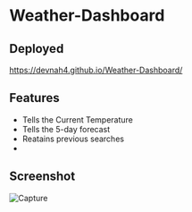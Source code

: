 # Weather-Dashboard

## Deployed 
https://devnah4.github.io/Weather-Dashboard/

## Features
- Tells the Current Temperature
- Tells the 5-day forecast
- Reatains previous searches
- 
## Screenshot
![Capture](https://user-images.githubusercontent.com/98830462/161470174-54739534-74f6-4c7c-8330-dbb067519b16.PNG)
